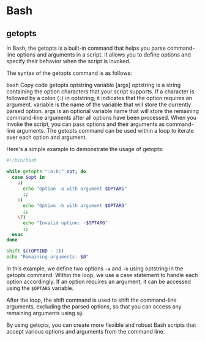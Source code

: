 [group-start]: <> (tech)

# Bash

[group-end]: <> (tech)

[group-start]: <> (shell-built-in-commands)

## getopts

In Bash, the getopts is a built-in command that helps you parse command-line options and arguments in a script. It allows you to define options and specify their behavior when the script is invoked.

The syntax of the getopts command is as follows:

bash
Copy code
getopts optstring variable [args]
optstring is a string containing the option characters that your script supports. If a character is followed by a colon (```:```) in optstring, it indicates that the option requires an argument.
variable is the name of the variable that will store the currently parsed option.
args is an optional variable name that will store the remaining command-line arguments after all options have been processed.
When you invoke the script, you can pass options and their arguments as command-line arguments. The getopts command can be used within a loop to iterate over each option and argument.

Here's a simple example to demonstrate the usage of getopts:

```bash
#!/bin/bash

while getopts ":a:b:" opt; do
  case $opt in
    a)
      echo "Option -a with argument $OPTARG"
      ;;
    b)
      echo "Option -b with argument $OPTARG"
      ;;
    \?)
      echo "Invalid option: -$OPTARG"
      ;;
  esac
done

shift $((OPTIND - 1))
echo "Remaining arguments: $@"
```
In this example, we define two options ```-a``` and ```-b``` using optstring in the getopts command. Within the loop, we use a case statement to handle each option accordingly. If an option requires an argument, it can be accessed using the ```$OPTARG``` variable.

After the loop, the shift command is used to shift the command-line arguments, excluding the parsed options, so that you can access any remaining arguments using ```$@```.

By using getopts, you can create more flexible and robust Bash scripts that accept various options and arguments from the command line.

[group-end]: <> (shell-built-in-commands)
